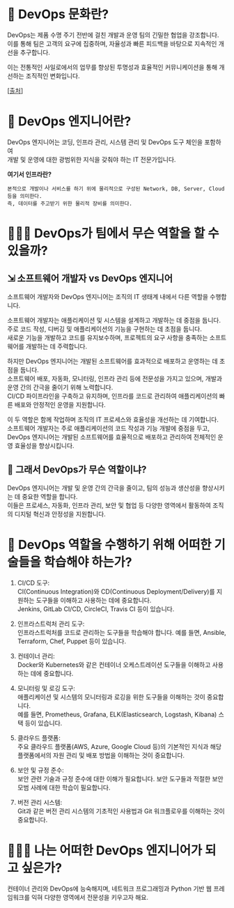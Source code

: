 # 🤔 DevOps 문화란?

DevOps는 제품 수명 주기 전반에 걸친 개발과 운영 팀의 긴밀한 협업을 강조합니다.  
이를 통해 팀은 고객의 요구에 집중하며, 자율성과 빠른 피드백을 바탕으로 지속적인 개선을 추구합니다.

이는 전통적인 사일로에서의 업무를 향상된 투명성과 효율적인 커뮤니케이션을 통해 개선하는 조직적인 변화입니다.

[<a href="https://www.atlassian.com/ko/devops/what-is-devops/devops-culture">출처</a>]

# 🤔 DevOps 엔지니어란?

DevOps 엔지니어는 코딩, 인프라 관리, 시스템 관리 및 DevOps 도구 체인을 포함하여  
개발 및 운영에 대한 광범위한 지식을 갖춰야 하는 IT 전문가입니다.

**여기서 인프라란?**

```
본적으로 개발이나 서비스를 하기 위에 물리적으로 구성된 Network, DB, Server, Cloud 등을 의미한다.
즉, 데이터를 주고받기 위한 물리적 장비를 의미한다.
```

# 🧑🏻‍💻 DevOps가 팀에서 무슨 역할을 할 수 있을까?

## ⇲ 소프트웨어 개발자 vs DevOps 엔지니어

소프트웨어 개발자와 DevOps 엔지니어는 조직의 IT 생태계 내에서 다른 역할을 수행합니다.

소프트웨어 개발자는 애플리케이션 및 시스템을 설계하고 개발하는 데 중점을 둡니다.  
주로 코드 작성, 디버깅 및 애플리케이션의 기능을 구현하는 데 초점을 둡니다.  
새로운 기능을 개발하고 코드를 유지보수하며, 프로젝트의 요구 사항을 충족하는 소프트웨어를 개발하는 데 주력합니다.

하지만 DevOps 엔지니어는 개발된 소프트웨어를 효과적으로 배포하고 운영하는 데 초점을 둡니다.  
소프트웨어 배포, 자동화, 모니터링, 인프라 관리 등에 전문성을 가지고 있으며, 개발과 운영 간의 간극을 줄이기 위해 노력합니다.  
CI/CD 파이프라인을 구축하고 유지하며, 인프라를 코드로 관리하여 애플리케이션의 빠른 배포와 안정적인 운영을 지원합니다.

이 두 역할은 함께 작업하며 조직의 IT 프로세스와 효율성을 개선하는 데 기여합니다.  
소프트웨어 개발자는 주로 애플리케이션의 코드 작성과 기능 개발에 중점을 두고,  
DevOps 엔지니어는 개발된 소프트웨어를 효율적으로 배포하고 관리하여 전체적인 운영 효율성을 향상시킵니다.

## 🤔 그래서 DevOps가 무슨 역할이냐?

DevOps 엔지니어는 개발 및 운영 간의 간극을 줄이고, 팀의 성능과 생산성을 향상시키는 데 중요한 역할을 합니다.  
이들은 프로세스, 자동화, 인프라 관리, 보안 및 협업 등 다양한 영역에서 활동하여 조직의 디지털 혁신과 안정성을 지원합니다.

# 🧐 DevOps 역할을 수행하기 위해 어떠한 기술들을 학습해야 하는가?

1. CI/CD 도구:  
   CI(Continuous Integration)와 CD(Continuous Deployment/Delivery)를 지원하는 도구들을 이해하고 사용하는 데에 중요합니다.  
   Jenkins, GitLab CI/CD, CircleCI, Travis CI 등이 있습니다.

2. 인프라스트럭처 관리 도구:  
   인프라스트럭처를 코드로 관리하는 도구들을 학습해야 합니다. 예를 들면, Ansible, Terraform, Chef, Puppet 등이 있습니다.

3. 컨테이너 관리:  
   Docker와 Kubernetes와 같은 컨테이너 오케스트레이션 도구들을 이해하고 사용하는 데에 중요합니다.

4. 모니터링 및 로깅 도구:  
   애플리케이션 및 시스템의 모니터링과 로깅을 위한 도구들을 이해하는 것이 중요합니다.  
   예를 들면, Prometheus, Grafana, ELK(Elasticsearch, Logstash, Kibana) 스택 등이 있습니다.

5. 클라우드 플랫폼:  
   주요 클라우드 플랫폼(AWS, Azure, Google Cloud 등)의 기본적인 지식과 해당 플랫폼에서의 자원 관리 및 배포 방법을 이해하는 것이 중요합니다.

6. 보안 및 규정 준수:  
   보안 관련 기술과 규정 준수에 대한 이해가 필요합니다. 보안 도구들과 적절한 보안 모범 사례에 대한 학습이 필요합니다.

7. 버전 관리 시스템:  
   Git과 같은 버전 관리 시스템의 기초적인 사용법과 Git 워크플로우를 이해하는 것이 중요합니다.

# 🧑🏻‍💻 나는 어떠한 DevOps 엔지니어가 되고 싶은가?

컨테이너 관리와 DevOps에 능숙해지며, 네트워크 프로그래밍과 Python 기반 웹 프레임워크를 익혀 다양한 영역에서 전문성을 키우고자 해요.
